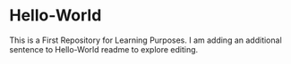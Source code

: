 # Hello-World
This is a First Repository for Learning Purposes.   I am adding an additional sentence to Hello-World readme to explore editing.
